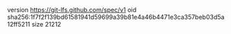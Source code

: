 version https://git-lfs.github.com/spec/v1
oid sha256:1f7f2f139bd61581941d59699a39b81e4a46b4471e3ca357beb03d5a12ff5211
size 21212
